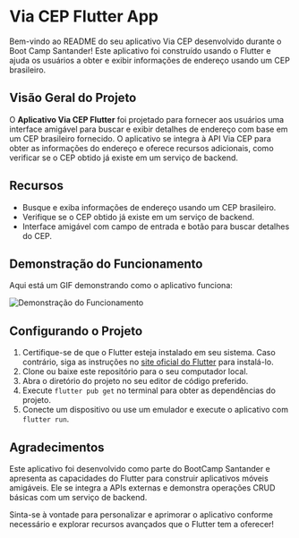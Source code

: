 # Via CEP Flutter App

Bem-vindo ao README do seu aplicativo Via CEP desenvolvido durante o Boot Camp Santander! Este aplicativo foi construído usando o Flutter e ajuda os usuários a obter e exibir informações de endereço usando um CEP brasileiro.

## Visão Geral do Projeto

O **Aplicativo Via CEP Flutter** foi projetado para fornecer aos usuários uma interface amigável para buscar e exibir detalhes de endereço com base em um CEP brasileiro fornecido. O aplicativo se integra à API Via CEP para obter as informações do endereço e oferece recursos adicionais, como verificar se o CEP obtido já existe em um serviço de backend.

## Recursos

- Busque e exiba informações de endereço usando um CEP brasileiro.
- Verifique se o CEP obtido já existe em um serviço de backend.
- Interface amigável com campo de entrada e botão para buscar detalhes do CEP.

## Demonstração do Funcionamento

Aqui está um GIF demonstrando como o aplicativo funciona:

![Demonstração do Funcionamento]([insira_o_link_do_seu_gif_aqui](https://github.com/Viniciusouza19/Via-Cep-App/blob/main/prev/prefGif.gif))

## Configurando o Projeto

1. Certifique-se de que o Flutter esteja instalado em seu sistema. Caso contrário, siga as instruções no [site oficial do Flutter](https://flutter.dev/docs/get-started/install) para instalá-lo.
2. Clone ou baixe este repositório para o seu computador local.
3. Abra o diretório do projeto no seu editor de código preferido.
4. Execute `flutter pub get` no terminal para obter as dependências do projeto.
5. Conecte um dispositivo ou use um emulador e execute o aplicativo com `flutter run`.

## Agradecimentos

Este aplicativo foi desenvolvido como parte do BootCamp Santander e apresenta as capacidades do Flutter para construir aplicativos móveis amigáveis. Ele se integra a APIs externas e demonstra operações CRUD básicas com um serviço de backend.

Sinta-se à vontade para personalizar e aprimorar o aplicativo conforme necessário e explorar recursos avançados que o Flutter tem a oferecer!

